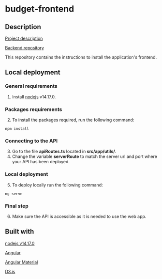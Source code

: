 # budget-frontend

## Description

[Project description](https://github.com/fsv2860/budget)

[Backend repository](https://github.com/fsv2860/budget-backend)

This repository contains the instructions to install the application's frontend.

## Local deployment

### General requirements

1. Install [nodejs](https://nodejs.org/) v14.17.0.

### Packages requirements

2. To install the packages required, run the following command:

```
npm install
```

### Connecting to the API

3. Go to the file **apiRoutes.ts** located in **src/app/utils/**.
4. Change the variable **serverRoute** to match the server url and port where your API has been deployed.

### Local deployment

5. To deploy locally run the following command:

```
ng serve
```

### Final step

6. Make sure the API is accessible as it is needed to use the web app.

## Built with

[nodejs v14.17.0](https://nodejs.org/)

[Angular](https://angular.io/)

[Angular Material](https://material.angular.io/)

[D3.js](https://d3js.org/)
